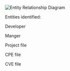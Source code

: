 ![Entity Relationship Diagram](https://cloud.githubusercontent.com/assets/14812310/11389657/753860ec-9308-11e5-837a-d3213a87ae23.png)

Entities identified:

Developer

Manger

Project file

CPE file

CVE file
